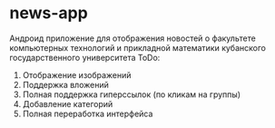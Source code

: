 # news-app
Андроид приложение для отображения новостей о факультете компьютерных технологий и прикладной математики кубанского государственного университета
ToDo:
  1) Отображение изображений
  2) Поддержка вложений
  3) Полная поддержка гиперссылок (по кликам на группы)
  4) Добавление категорий
  5) Полная переработка интерфейса

